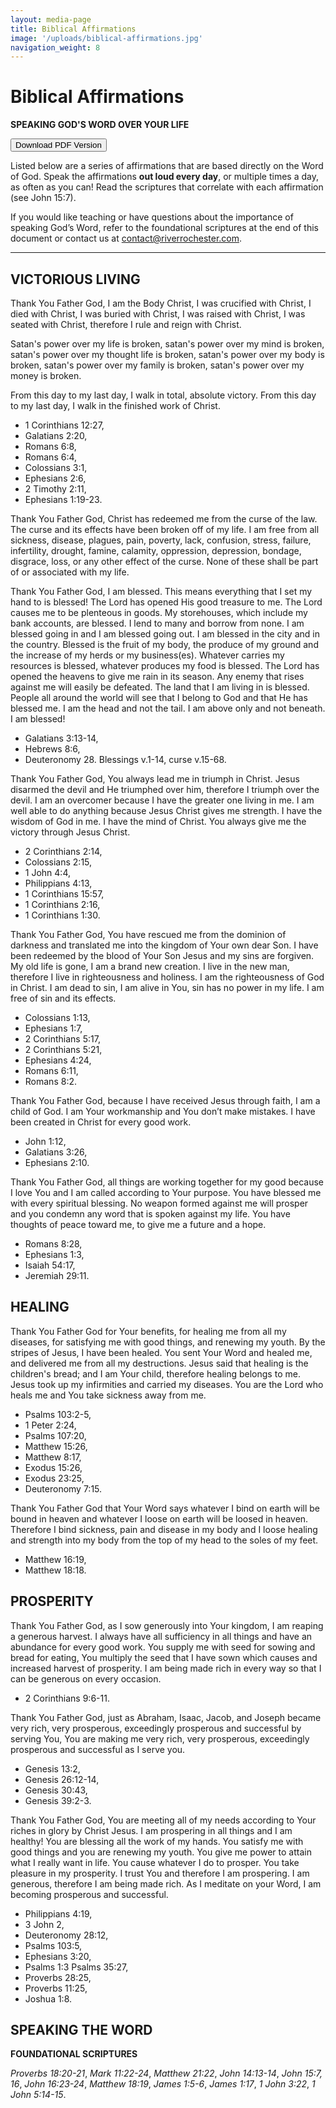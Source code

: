 ```yaml
---
layout: media-page
title: Biblical Affirmations
image: '/uploads/biblical-affirmations.jpg'
navigation_weight: 8
---
```

<style>
  #content li {
    list-style-type: none;
    font-size: 20px;
    font-weight: 300;
    display: inline;
  }
  code {
    color: black;
  }
</style>

# Biblical Affirmations

**SPEAKING GOD'S WORD OVER YOUR LIFE**

<a class="my-3" href="{{ '/biblical-affirmations.pdf' | absolute_url }}"><button class="btn btn-xl-dark">Download PDF Version</button></a>

Listed below are a series of affirmations that are based directly on the Word of God. Speak the affirmations **out loud every day**, or multiple times a day, as often as you can! Read the scriptures that correlate with each affirmation (see John 15:7). 

If you would like teaching or have questions about the importance of speaking God’s Word, refer to the foundational scriptures at the end of this document or contact us at <a href="mailto:contact@riverrochester.com">contact@riverrochester.com</a>.

-----

## VICTORIOUS LIVING

Thank You Father God, I am the Body Christ, I was crucified with Christ, I died with Christ, I was buried with Christ, I was raised with Christ, I was seated with Christ, therefore I rule and reign with Christ. 

Satan's power over my life is broken, satan's power over my mind is broken, satan's power over my thought life is broken, satan's power over my body is broken, satan's power over my family is broken, satan's power over my money is broken.

From this day to my last day, I walk in total, absolute victory. From this day to my last day, I walk in the finished work of Christ.

* 1 Corinthians 12:27,
* Galatians 2:20,
* Romans 6:8,
* Romans 6:4,
* Colossians 3:1,
* Ephesians 2:6,
* 2 Timothy 2:11,
* Ephesians 1:19-23.

Thank You Father God, Christ has redeemed me from the curse of the law. The curse and its effects have been broken off of my life. I am free from all sickness, disease, plagues, pain, poverty, lack, confusion, stress, failure, infertility, drought, famine, calamity, oppression, depression, bondage, disgrace, loss, or any other effect of the curse. None of these shall be part of or associated with my life. 

Thank You Father God, I am blessed. This means everything that I set my hand to is blessed!  The Lord has opened His good treasure to me. The Lord causes me to be plenteous in goods. My storehouses, which include my bank accounts, are blessed. I lend to many and borrow from none. I am blessed going in and I am blessed going out. I am blessed in the city and in the country. Blessed is the fruit of my body, the produce of my ground and the increase of my herds or my business(es).  Whatever carries my resources is blessed, whatever produces my food is blessed. The Lord has opened the heavens to give me rain in its season. Any enemy that rises against me will easily be defeated. The land that I am living in is blessed. People all around the world will see that I belong to God and that He has blessed me. I am the head and not the tail. I am above only and not beneath. I am blessed!

* Galatians 3:13-14,
* Hebrews 8:6,
* Deuteronomy 28. Blessings v.1-14, curse v.15-68.

Thank You Father God, You always lead me in triumph in Christ. Jesus disarmed the devil and He triumphed over him, therefore I triumph over the devil. I am an overcomer because I have the greater one living in me. I am well able to do anything because Jesus Christ gives me strength. I have the wisdom of God in me. I have the mind of Christ. You always give me the victory through Jesus Christ. 

* 2 Corinthians 2:14,
* Colossians 2:15,
* 1 John 4:4,
* Philippians 4:13,
* 1 Corinthians 15:57,
* 1 Corinthians 2:16,
* 1 Corinthians 1:30.

Thank You Father God, You have rescued me from the dominion of darkness and translated me into the kingdom of Your own dear Son. I have been redeemed by the blood of Your Son Jesus and my sins are forgiven. My old life is gone, I am a brand new creation. I live in the new man, therefore I live in righteousness and holiness. I am the righteousness of God in Christ. I am dead to sin, I am alive in You, sin has no power in my life. I am free of sin and its effects.

* Colossians 1:13,
* Ephesians 1:7,
* 2 Corinthians 5:17,
* 2 Corinthians 5:21,
* Ephesians 4:24,
* Romans 6:11,
* Romans 8:2.

Thank You Father God, because I have received Jesus through faith, I am a child of God. I am Your workmanship and You don’t make mistakes. I have been created in Christ for every good work.

* John 1:12,
* Galatians 3:26,
* Ephesians 2:10.

Thank You Father God, all things are working together for my good because I love You and I am called according to Your purpose. You have blessed me with every spiritual blessing. No weapon formed against me will prosper and you condemn any word that is spoken against my life. You have thoughts of peace toward me, to give me a future and a hope.

* Romans 8:28,
* Ephesians 1:3,
* Isaiah 54:17,
* Jeremiah 29:11.

## HEALING

Thank You Father God for Your benefits, for healing me from all my diseases, for satisfying me with good things, and renewing my youth. By the stripes of Jesus, I have been healed. You sent Your Word and healed me, and delivered me from all my destructions. Jesus said that healing is the children's bread; and I am Your child, therefore healing belongs to me. Jesus took up my infirmities and carried my diseases. You are the Lord who heals me and You take sickness away from me. 

* Psalms 103:2-5,
* 1 Peter 2:24,
* Psalms 107:20,
* Matthew 15:26,
* Matthew 8:17,
* Exodus 15:26,
* Exodus 23:25,
* Deuteronomy 7:15.

Thank You Father God that Your Word says whatever I bind on earth will be bound in heaven and whatever I loose on earth will be loosed in heaven. Therefore I bind sickness, pain and disease in my body and I loose healing and strength into my body from the top of my head to the soles of my feet. 

* Matthew 16:19,
* Matthew 18:18.

## PROSPERITY

Thank You Father God, as I sow generously into Your kingdom, I am reaping a generous harvest. I always have all sufficiency in all things and have an abundance for every good work. You supply me with seed for sowing and bread for eating, You multiply the seed that I have sown which causes and increased harvest of prosperity.  I am being made rich in every way so that I can be generous on every occasion.

* 2 Corinthians 9:6-11.

Thank You Father God, just as Abraham, Isaac, Jacob, and Joseph became very rich, very prosperous, exceedingly prosperous and successful by serving You, You are making me very rich, very prosperous, exceedingly prosperous and successful as I serve you.

* Genesis 13:2,
* Genesis 26:12-14,
* Genesis 30:43,
* Genesis 39:2-3.

Thank You Father God, You are meeting all of my needs according to Your riches in glory by Christ Jesus. I am prospering in all things and I am healthy! You are blessing all the work of my hands. You satisfy me with good things and you are renewing my youth. You give me power to attain what I really want in life. You cause whatever I do to prosper. You take pleasure in my prosperity. I trust You and therefore I am prospering. I am generous, therefore I am being made rich. As I meditate on your Word, I am becoming prosperous and successful.

* Philippians 4:19,
* 3 John 2,
* Deuteronomy 28:12,
* Psalms 103:5,
* Ephesians 3:20,
* Psalms 1:3 Psalms 35:27,
* Proverbs 28:25,
* Proverbs 11:25,
* Joshua 1:8.

## SPEAKING THE WORD

**FOUNDATIONAL SCRIPTURES**

*Proverbs 18:20-21*, 
*Mark 11:22-24*, 
*Matthew 21:22*,
*John 14:13-14*,
*John 15:7, 16*,
*John 16:23-24*,
*Matthew 18:19*,
*James 1:5-6*,
*James 1:17*,
*1 John 3:22*,
*1 John 5:14-15*.

 <script id="bw-highlighter-config" data-version="AMP">
(function(w, d, s, e, id) {
  w._bhparse = w._bhparse || [];
  function l() {
    if (d.getElementById(id)) return;
    var n = d.createElement(s), x = d.getElementsByTagName(s)[0];
    n.id = id; n.async = true; n.src = '//bibles.org/linker/js/client.js';
    x.parentNode.insertBefore(n, x);
  }
  (w.attachEvent) ? w.attachEvent('on' + e, l) : w.addEventListener(e, l, false);
})(window, document, 'script', 'load', 'bw-highlighter-src');
</script>  
